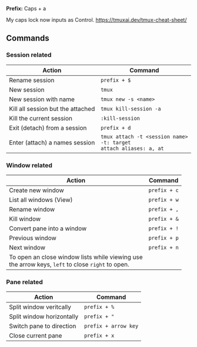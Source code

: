 **Prefix:** Caps + a

My caps lock now inputs as Control.
https://tmuxai.dev/tmux-cheat-sheet/

## Commands
### Session related

| Action                            | **Command**                                                                |
| --------------------------------- | -------------------------------------------------------------------------- |
| Rename session                    | `prefix + $`                                                               |
| New session                       | `tmux`                                                                     |
| New session with name             | `tmux new -s <name>`                                                       |
| Kill all session but the attached | `tmux kill-session -a`                                                     |
| Kill the current session          | `:kill-session`                                                            |
| Exit (detach) from a session      | `prefix + d`                                                               |
| Enter (attach) a names session    | `tmux attach -t <session name>`<br>`-t: target`<br>`attach aliases: a, at` |

### Window related

| Action                                                                                              | **Command**  |
| --------------------------------------------------------------------------------------------------- | ------------ |
| Create new window                                                                                   | `prefix + c` |
| List all windows (View)                                                                             | `prefix + w` |
| Rename window                                                                                       | `prefix + ,` |
| Kill window                                                                                         | `prefix + &` |
| Convert pane into a window                                                                          | `prefix + !` |
| Previous window                                                                                     | `prefix + p` |
| Next window                                                                                         | `prefix + n` |
| To open an close window lists while viewing use<br>the arrow keys, `left` to close `right` to open. |              |
### Pane related

| Action                    | **Command**          |
| ------------------------- | -------------------- |
| Split window veritcally   | `prefix + %`         |
| Split window horizontally | `prefix + "`         |
| Switch pane to direction  | `prefix + arrow key` |
| Close current pane        | `prefix + x`         |
